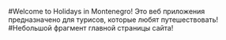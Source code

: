 #Welcome to Holidays in Montenegro!
Это веб приложения предназначено для турисов, которые любят путешествовать!
#Небольшой фрагмент главной страницы сайта!
<img src="">
